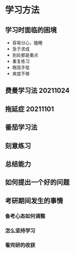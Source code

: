 # 学习方法

## 学习时面临的困境

- 容易分心，瞌睡
- 急于求成
- 到处都是重点
- 重复练习
- 眼高手低
- 爽度不够

## 费曼学习法 20211024

## 拖延症 20211101

## 番茄学习法

## 刻意练习

## 总结能力

## 如何提出一个好的问题

## 考研期间发生的事情

### 备考心态如何调整

### 怎么坚持学习

### 看完研的收获
